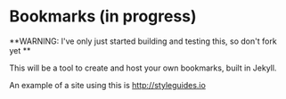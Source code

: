 Bookmarks (in progress)
=========

**WARNING: I've only just started building and testing this, so don't fork yet **

This will be a tool to create and host your own bookmarks, built in Jekyll.

An example of a site using this is http://styleguides.io

